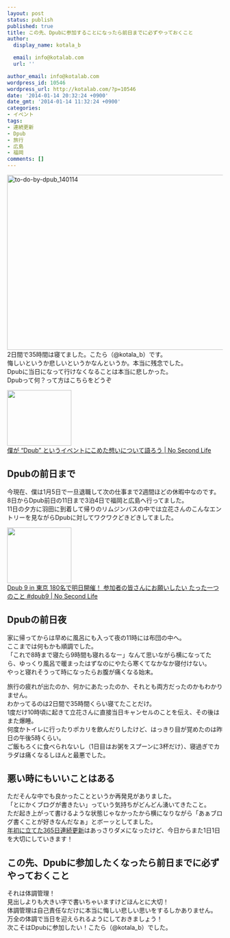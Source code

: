 ```yaml
---
layout: post
status: publish
published: true
title: この先、Dpubに参加することになったら前日までに必ずやっておくこと
author:
  display_name: kotala_b

  email: info@kotalab.com
  url: ''

author_email: info@kotalab.com
wordpress_id: 10546
wordpress_url: http://kotalab.com/?p=10546
date: '2014-01-14 20:32:24 +0900'
date_gmt: '2014-01-14 11:32:24 +0900'
categories:
- イベント
tags:
- 連続更新
- Dpub
- 旅行
- 広島
- 福岡
comments: []
---
```

<p><img src="http://kotalab.com/wp-content/uploads/to-do-by-dpub_140114-546x409.jpg" alt="to-do-by-dpub_140114" width="546" height="409" class="alignnone size-large wp-image-10549" /><br />
2日間で35時間は寝てました。こたら（@kotala_b）です。<br />
悔しいというか悲しいというかなんというか。本当に残念でした。<br />
Dpubに当日になって行けなくなることは本当に悲しかった。<br />
Dpubって何？って方はこちらをどうぞ</p>
<div class="shht">
<div class="shhtimg"><a href="http://www.ttcbn.net/no_second_life/archives/20523" target="_blank"><img src="http://capture.heartrails.com/150x130/shadow?http://www.ttcbn.net/no_second_life/archives/20523" alt="" width="150" height="130" /></a></div>
<div class="shhttext"><a href="http://www.ttcbn.net/no_second_life/archives/20523" target="_blank">僕が &ldquo;Dpub&rdquo; というイベントにこめた想いについて語ろう | No Second Life</a><a href="http://b.hatena.ne.jp/entry/http://www.ttcbn.net/no_second_life/archives/20523" target="_blank"><img border="0" src="http://b.hatena.ne.jp/entry/image/http://www.ttcbn.net/no_second_life/archives/20523" alt="" /></a></div>
</div>
<p><!--more--></p>
<h2>Dpubの前日まで</h2>
<p>今現在、僕は1月5日で一旦退職して次の仕事まで2週間ほどの休暇中なのです。<br />
8日からDpub前日の11日まで3泊4日で福岡と広島へ行ってました。<br />
11日の夕方に羽田に到着して帰りのリムジンバスの中では立花さんのこんなエントリーを見ながらDpubに対してワクワクどきどきしてました。</p>
<div class="shht">
<div class="shhtimg"><a href="http://www.ttcbn.net/no_second_life/archives/38519" target="_blank"><img src="http://capture.heartrails.com/150x130/shadow?http://www.ttcbn.net/no_second_life/archives/38519" alt="" width="150" height="130" /></a></div>
<div class="shhttext"><a href="http://www.ttcbn.net/no_second_life/archives/38519" target="_blank">Dpub 9 in 東京 180名で明日開催！ 参加者の皆さんにお願いしたい たった一つのこと #dpub9 | No Second Life</a><a href="http://b.hatena.ne.jp/entry/http://www.ttcbn.net/no_second_life/archives/38519" target="_blank"><img border="0" src="http://b.hatena.ne.jp/entry/image/http://www.ttcbn.net/no_second_life/archives/38519" alt="" /></a></div>
</div>
<h2>Dpubの前日夜</h2>
<p>家に帰ってからは早めに風呂にも入って夜の11時には布団の中へ。<br />
ここまでは何もかも順調でした。<br />
「これで8時まで寝たら9時間も寝れるなー」なんて思いながら横になってたら、ゆっくり風呂で暖まったはずなのにやたら寒くてなかなか寝付けない。<br />
やっと寝れそうって時になったらお腹が痛くなる始末。</p>
<p>旅行の疲れが出たのか、何かにあたったのか、それとも両方だったのかもわかりません。<br />
わかってるのは2日間で35時間くらい寝てたことだけ。<br />
1度だけ10時頃に起きて立花さんに直接当日キャンセルのことを伝え、その後はまた爆睡。<br />
何度かトイレに行ったりポカリを飲んだりしたけど、はっきり目が覚めたのは昨日の午後5時くらい。<br />
ご飯もろくに食べられないし（1日目はお粥をスプーンに3杯だけ）、寝過ぎでカラダは痛くなるしほんと最悪でした。</p>
<h2>悪い時にもいいことはある</h2>
<p>ただそんな中でも良かったことというか再発見がありました。<br />
「とにかくブログが書きたい」っていう気持ちがどんどん湧いてきたこと。<br />
ただ起き上がって書けるような状態じゃなかったから横になりながら「あぁブログ書くことが好きなんだなぁ」とボーッとしてました。<br />
<a href="http://kotalab.com/happy-new-year-2014" title="新年明けましておめでとうございます！今年の目標とテーマを決めました！">年初に立てた365日連続更新</a>はあっさりダメになったけど、今日からまた1日1日を大切にしていきます！</p>
<h2>この先、Dpubに参加したくなったら前日までに必ずやっておくこと</h2>
<p>それは<span class="ll">体調管理！</span><br />
見出しよりも大きい字で書いちゃいますけどほんとに大切！<br />
体調管理は自己責任なだけに本当に悔しい悲しい思いをするしかありません。<br />
万全の体調で当日を迎えられるようにしておきましょう！<br />
次こそはDpubに参加したい！こたら（@kotala_b）でした。</p>
